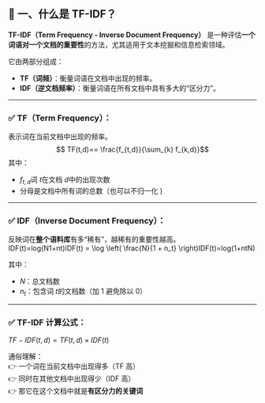 ## 🧠 一、什么是 TF-IDF？

**TF-IDF（Term Frequency - Inverse Document Frequency）** 是一种评估**一个词语对一个文档的重要性**的方法，尤其适用于文本挖掘和信息检索领域。

它由两部分组成：
- **TF（词频）**：衡量词语在文档中出现的频率。
- **IDF（逆文档频率）**：衡量词语在所有文档中具有多大的“区分力”。

---

### ✅ TF（Term Frequency）：

表示词在当前文档中出现的频率。
$$
TF(t,d)== \frac{f_{t,d}}{\sum_{k} f_{k,d}}​​
$$
其中：
- $f_{t,d}$词 $t$在文档 $d$中的出现次数
- 分母是文档中所有词的总数（也可以不归一化 )

---

### ✅ IDF（Inverse Document Frequency）：

反映词在**整个语料库**有多“稀有”，越稀有的重要性越高。
IDF(t)=log⁡(N1+nt)IDF(t) = \log \left( \frac{N}{1 + n_t} \right)IDF(t)=log(1+nt​N​)

其中：
- $N$：总文档数
- $n_t$​：包含词 $t$的文档数（加 1 避免除以 0）

---

### ✅ TF-IDF 计算公式：

$TF-IDF(t,d)=TF(t,d)×IDF(t)$

通俗理解：  
👉 一个词在当前文档中出现得多（TF 高）  
👉 同时在其他文档中出现得少（IDF 高）  
👉 那它在这个文档中就是**有区分力的关键词**